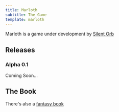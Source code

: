 ```yaml
---
title: Marloth
subtitle: The Game
template: marloth 
---
```


Marloth is a game under development by [Silent Orb](/)

## Releases

### Alpha 0.1

Coming Soon...

## The Book

There's also a [fantasy book](./books.md)

<!---
## Ye Old Game

There was also a [previous Marloth game](marloth/game-old.md)
-->

